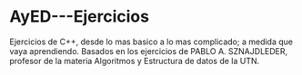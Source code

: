 # AyED---Ejercicios
Ejercicios de C++, desde lo mas basico a lo mas complicado; a medida que vaya aprendiendo.
Basados en los ejercicios de PABLO A. SZNAJDLEDER, profesor de la materia Algoritmos y Estructura de datos de la UTN.
